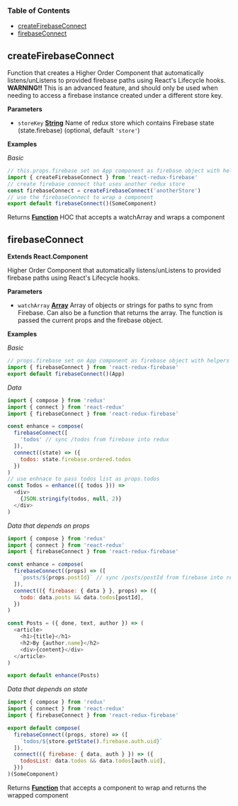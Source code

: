 <!-- Generated by documentation.js. Update this documentation by updating the source code. -->

### Table of Contents

-   [createFirebaseConnect](#createfirebaseconnect)
-   [firebaseConnect](#firebaseconnect)

## createFirebaseConnect

Function that creates a Higher Order Component that
automatically listens/unListens to provided firebase paths using
React's Lifecycle hooks.
**WARNING!!** This is an advanced feature, and should only be used when
needing to access a firebase instance created under a different store key.

**Parameters**

-   `storeKey` **[String](https://developer.mozilla.org/docs/Web/JavaScript/Reference/Global_Objects/String)** Name of redux store which contains
    Firebase state (state.firebase) (optional, default `'store'`)

**Examples**

_Basic_

```javascript
// this.props.firebase set on App component as firebase object with helpers
import { createFirebaseConnect } from 'react-redux-firebase'
// create firebase connect that uses another redux store
const firebaseConnect = createFirebaseConnect('anotherStore')
// use the firebaseConnect to wrap a component
export default firebaseConnect()(SomeComponent)
```

Returns **[Function](https://developer.mozilla.org/docs/Web/JavaScript/Reference/Statements/function)** HOC that accepts a watchArray and wraps a component

## firebaseConnect

**Extends React.Component**

Higher Order Component that automatically listens/unListens
to provided firebase paths using React's Lifecycle hooks.

**Parameters**

-   `watchArray` **[Array](https://developer.mozilla.org/docs/Web/JavaScript/Reference/Global_Objects/Array)** Array of objects or strings for paths to sync
    from Firebase. Can also be a function that returns the array. The function
    is passed the current props and the firebase object.

**Examples**

_Basic_

```javascript
// props.firebase set on App component as firebase object with helpers
import { firebaseConnect } from 'react-redux-firebase'
export default firebaseConnect()(App)
```

_Data_

```javascript
import { compose } from 'redux'
import { connect } from 'react-redux'
import { firebaseConnect } from 'react-redux-firebase'

const enhance = compose(
  firebaseConnect([
    'todos' // sync /todos from firebase into redux
  ]),
  connect((state) => ({
    todos: state.firebase.ordered.todos
  })
)
// use enhnace to pass todos list as props.todos
const Todos = enhance(({ todos })) =>
  <div>
    {JSON.stringify(todos, null, 2)}
  </div>
)
```

_Data that depends on props_

```javascript
import { compose } from 'redux'
import { connect } from 'react-redux'
import { firebaseConnect } from 'react-redux-firebase'

const enhance = compose(
  firebaseConnect((props) => ([
    `posts/${props.postId}` // sync /posts/postId from firebase into redux
  ]),
  connect(({ firebase: { data } }, props) => ({
    todo: data.posts && data.todos[postId],
  })
)

const Posts = ({ done, text, author }) => (
  <article>
    <h1>{title}</h1>
    <h2>By {author.name}</h2>
    <div>{content}</div>
  </article>
)

export default enhance(Posts)
```

_Data that depends on state_

```javascript
import { compose } from 'redux'
import { connect } from 'react-redux'
import { firebaseConnect } from 'react-redux-firebase'

export default compose(
  firebaseConnect((props, store) => ([
    `todos/${store.getState().firebase.auth.uid}`
  ]),
  connect(({ firebase: { data, auth } }) => ({
    todosList: data.todos && data.todos[auth.uid],
  }))
)(SomeComponent)
```

Returns **[Function](https://developer.mozilla.org/docs/Web/JavaScript/Reference/Statements/function)** that accepts a component to wrap and returns the wrapped component
